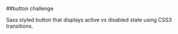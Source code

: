 ##button challenge

Sass styled button that displays active vs disabled state using CSS3 transitions.
